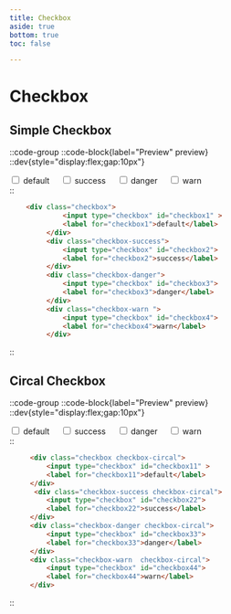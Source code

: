 ```yaml
---
title: Checkbox
aside: true
bottom: true
toc: false

---
```


# Checkbox

## Simple Checkbox


::code-group
    ::code-block{label="Preview" preview}
     ::dev{style="display:flex;gap:10px"}
        <div style="display: flex;gap:20px;">
            <div class="checkbox">
                <input type="checkbox" id="checkbox1" >
                <label for="checkbox1">default</label>
            </div>
            <div class="checkbox-success">
                <input type="checkbox" id="checkbox2">
                <label for="checkbox2">success</label>
            </div>
            <div class="checkbox-danger">
                <input type="checkbox" id="checkbox3">
                <label for="checkbox3">danger</label>
            </div>
            <div class="checkbox-warn ">
                <input type="checkbox" id="checkbox4">
                <label for="checkbox4">warn</label>
            </div>
        </div>
    ::
   ```html [HTML]
       <div class="checkbox">
                <input type="checkbox" id="checkbox1" >
                <label for="checkbox1">default</label>
            </div>
            <div class="checkbox-success">
                <input type="checkbox" id="checkbox2">
                <label for="checkbox2">success</label>
            </div>
            <div class="checkbox-danger">
                <input type="checkbox" id="checkbox3">
                <label for="checkbox3">danger</label>
            </div>
            <div class="checkbox-warn ">
                <input type="checkbox" id="checkbox4">
                <label for="checkbox4">warn</label>
            </div>
   
  ```
::

## Circal Checkbox


::code-group
    ::code-block{label="Preview" preview}
     ::dev{style="display:flex;gap:10px"}
        <div style="display: flex;gap:20px;">
            <div class="checkbox checkbox-circal">
                <input type="checkbox" id="checkbox11" >
                <label for="checkbox11">default</label>
            </div>
            <div class="checkbox-success checkbox-circal">
                <input type="checkbox" id="checkbox22">
                <label for="checkbox22">success</label>
            </div>
            <div class="checkbox-danger checkbox-circal">
                <input type="checkbox" id="checkbox33">
                <label for="checkbox33">danger</label>
            </div>
            <div class="checkbox-warn  checkbox-circal">
                <input type="checkbox" id="checkbox44">
                <label for="checkbox44">warn</label>
            </div>
        </div>
    ::
   ```html [HTML]
        <div class="checkbox checkbox-circal">
            <input type="checkbox" id="checkbox11" >
            <label for="checkbox11">default</label>
        </div>
         <div class="checkbox-success checkbox-circal">
            <input type="checkbox" id="checkbox22">
            <label for="checkbox22">success</label>
        </div>
        <div class="checkbox-danger checkbox-circal">
            <input type="checkbox" id="checkbox33">
            <label for="checkbox33">danger</label>
        </div>
        <div class="checkbox-warn  checkbox-circal">
            <input type="checkbox" id="checkbox44">
            <label for="checkbox44">warn</label>
        </div>
  ```
::
